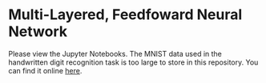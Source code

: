 # Multi-Layered, Feedfoward Neural Network
Please view the Jupyter Notebooks.
The MNIST data used in the handwritten digit recognition task is too large to store in this repository.
You can find it online [here](https://www.kaggle.com/oddrationale/mnist-in-csv).
